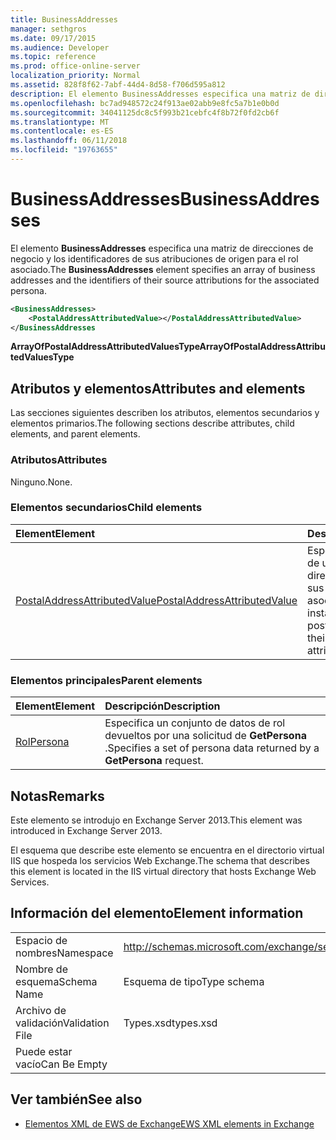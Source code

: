 ```yaml
---
title: BusinessAddresses
manager: sethgros
ms.date: 09/17/2015
ms.audience: Developer
ms.topic: reference
ms.prod: office-online-server
localization_priority: Normal
ms.assetid: 828f8f62-7abf-44d4-8d58-f706d595a812
description: El elemento BusinessAddresses especifica una matriz de direcciones de negocio y los identificadores de sus atribuciones de origen para el rol asociado.
ms.openlocfilehash: bc7ad948572c24f913ae02abb9e8fc5a7b1e0b0d
ms.sourcegitcommit: 34041125dc8c5f993b21cebfc4f8b72f0fd2cb6f
ms.translationtype: MT
ms.contentlocale: es-ES
ms.lasthandoff: 06/11/2018
ms.locfileid: "19763655"
---
```

# <a name="businessaddresses"></a><span data-ttu-id="00867-103">BusinessAddresses</span><span class="sxs-lookup"><span data-stu-id="00867-103">BusinessAddresses</span></span>

<span data-ttu-id="00867-104">El elemento **BusinessAddresses** especifica una matriz de direcciones de negocio y los identificadores de sus atribuciones de origen para el rol asociado.</span><span class="sxs-lookup"><span data-stu-id="00867-104">The **BusinessAddresses** element specifies an array of business addresses and the identifiers of their source attributions for the associated persona.</span></span> 
  
```XML
<BusinessAddresses>
    <PostalAddressAttributedValue></PostalAddressAttributedValue>
</BusinessAddresses
```

 <span data-ttu-id="00867-105">**ArrayOfPostalAddressAttributedValuesType**</span><span class="sxs-lookup"><span data-stu-id="00867-105">**ArrayOfPostalAddressAttributedValuesType**</span></span>
## <a name="attributes-and-elements"></a><span data-ttu-id="00867-106">Atributos y elementos</span><span class="sxs-lookup"><span data-stu-id="00867-106">Attributes and elements</span></span>

<span data-ttu-id="00867-107">Las secciones siguientes describen los atributos, elementos secundarios y elementos primarios.</span><span class="sxs-lookup"><span data-stu-id="00867-107">The following sections describe attributes, child elements, and parent elements.</span></span>
  
### <a name="attributes"></a><span data-ttu-id="00867-108">Atributos</span><span class="sxs-lookup"><span data-stu-id="00867-108">Attributes</span></span>

<span data-ttu-id="00867-109">Ninguno.</span><span class="sxs-lookup"><span data-stu-id="00867-109">None.</span></span>
  
### <a name="child-elements"></a><span data-ttu-id="00867-110">Elementos secundarios</span><span class="sxs-lookup"><span data-stu-id="00867-110">Child elements</span></span>

|<span data-ttu-id="00867-111">**Element**</span><span class="sxs-lookup"><span data-stu-id="00867-111">**Element**</span></span>|<span data-ttu-id="00867-112">**Descripción**</span><span class="sxs-lookup"><span data-stu-id="00867-112">**Description**</span></span>|
|:-----|:-----|
|[<span data-ttu-id="00867-113">PostalAddressAttributedValue</span><span class="sxs-lookup"><span data-stu-id="00867-113">PostalAddressAttributedValue</span></span>](postaladdressattributedvalue.md) <br/> |<span data-ttu-id="00867-114">Especifica una instancia de una matriz de direcciones postales y sus atribuciones asociados.</span><span class="sxs-lookup"><span data-stu-id="00867-114">Specifies an instance of an array of postal addresses and their associated attributions.</span></span>  <br/> |
   
### <a name="parent-elements"></a><span data-ttu-id="00867-115">Elementos principales</span><span class="sxs-lookup"><span data-stu-id="00867-115">Parent elements</span></span>

|<span data-ttu-id="00867-116">**Element**</span><span class="sxs-lookup"><span data-stu-id="00867-116">**Element**</span></span>|<span data-ttu-id="00867-117">**Descripción**</span><span class="sxs-lookup"><span data-stu-id="00867-117">**Description**</span></span>|
|:-----|:-----|
|[<span data-ttu-id="00867-118">Rol</span><span class="sxs-lookup"><span data-stu-id="00867-118">Persona</span></span>](persona.md) <br/> |<span data-ttu-id="00867-119">Especifica un conjunto de datos de rol devueltos por una solicitud de **GetPersona** .</span><span class="sxs-lookup"><span data-stu-id="00867-119">Specifies a set of persona data returned by a **GetPersona** request.</span></span>  <br/> |
   
## <a name="remarks"></a><span data-ttu-id="00867-120">Notas</span><span class="sxs-lookup"><span data-stu-id="00867-120">Remarks</span></span>

<span data-ttu-id="00867-121">Este elemento se introdujo en Exchange Server 2013.</span><span class="sxs-lookup"><span data-stu-id="00867-121">This element was introduced in Exchange Server 2013.</span></span>
  
<span data-ttu-id="00867-122">El esquema que describe este elemento se encuentra en el directorio virtual IIS que hospeda los servicios Web Exchange.</span><span class="sxs-lookup"><span data-stu-id="00867-122">The schema that describes this element is located in the IIS virtual directory that hosts Exchange Web Services.</span></span>
  
## <a name="element-information"></a><span data-ttu-id="00867-123">Información del elemento</span><span class="sxs-lookup"><span data-stu-id="00867-123">Element information</span></span>

|||
|:-----|:-----|
|<span data-ttu-id="00867-124">Espacio de nombres</span><span class="sxs-lookup"><span data-stu-id="00867-124">Namespace</span></span>  <br/> |http://schemas.microsoft.com/exchange/services/2006/types  <br/> |
|<span data-ttu-id="00867-125">Nombre de esquema</span><span class="sxs-lookup"><span data-stu-id="00867-125">Schema Name</span></span>  <br/> |<span data-ttu-id="00867-126">Esquema de tipo</span><span class="sxs-lookup"><span data-stu-id="00867-126">Type schema</span></span>  <br/> |
|<span data-ttu-id="00867-127">Archivo de validación</span><span class="sxs-lookup"><span data-stu-id="00867-127">Validation File</span></span>  <br/> |<span data-ttu-id="00867-128">Types.xsd</span><span class="sxs-lookup"><span data-stu-id="00867-128">types.xsd</span></span>  <br/> |
|<span data-ttu-id="00867-129">Puede estar vacío</span><span class="sxs-lookup"><span data-stu-id="00867-129">Can Be Empty</span></span>  <br/> ||
   
## <a name="see-also"></a><span data-ttu-id="00867-130">Ver también</span><span class="sxs-lookup"><span data-stu-id="00867-130">See also</span></span>



- [<span data-ttu-id="00867-131">Elementos XML de EWS de Exchange</span><span class="sxs-lookup"><span data-stu-id="00867-131">EWS XML elements in Exchange</span></span>](ews-xml-elements-in-exchange.md)

